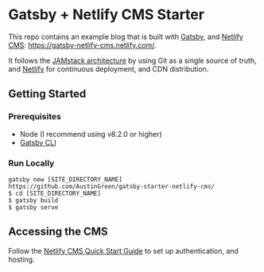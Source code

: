 # Gatsby + Netlify CMS Starter

This repo contains an example blog that is built with [Gatsby](https://www.gatsbyjs.org/), and [Netlify CMS](netlifycms.org): https://gatsby-netlify-cms.netlify.com/.

It follows the [JAMstack architecture](https://jamstack.org) by using Git as a single source of truth, and [Netlify](netlify.com) for continuous deployment, and CDN distribution.

## Getting Started

### Prerequisites

- Node (I recommend using v8.2.0 or higher)
- [Gatsby CLI](https://www.gatsbyjs.org/docs/)

### Run Locally
```
gatsby new [SITE_DIRECTORY_NAME] https://github.com/AustinGreen/gatsby-starter-netlify-cms/
$ cd [SITE_DIRECTORY_NAME]
$ gatsby build
$ gatsby serve
```

## Accessing the CMS
Follow the [Netlify CMS Quick Start Guide](https://www.netlifycms.org/docs/quick-start/#authentication) to set up authentication, and hosting.
